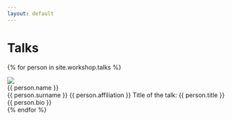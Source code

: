 ```yaml
---
layout: default
---
```


# Talks
{% for person in site.workshop.talks %}
<!-- <div class="speaker">
    <div class="details" >
    <h2 class="name">Dr. {{ person.name }} {{ person.surname }}<h2>
    <h2 class="affiliation">{{ person.affiliation }}<h2>
    <h3 class="title">"Analysis of Pancreatic Tumors by Synthesis"<h3>
        <div>
            <img src="{{ person.pic }}"/>
        </div>
        <div class="bio">
            <p>{{ person.bio }}</p>
        </div>
    </div>
</div>-->
<div class="speaker">
    <div class="cont">
        <img src="{{ person.pic }}"/>
        <div class="details">
            <span class="name">{{ person.name }}<br>{{ person.surname }}</span>
            <span class="affiliation">{{ person.affiliation }}</span>
            <span class="title">Title of the talk: {{ person.title }}</span>
            <!-- <span class="affiliation"><a href='{{ person.file_url }}'>{{ person.file_text }}</a></span>--> 
            <span class="bio">{{ person.bio }}<span>
        </div>
    </div>
</div>
{% endfor %}


